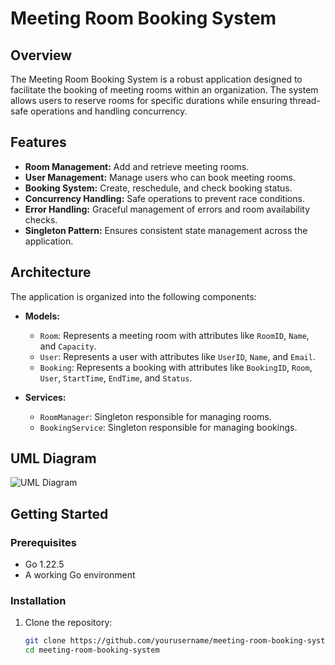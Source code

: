 # Meeting Room Booking System

## Overview

The Meeting Room Booking System is a robust application designed to facilitate the booking of meeting rooms within an organization. The system allows users to reserve rooms for specific durations while ensuring thread-safe operations and handling concurrency.

## Features

- **Room Management:** Add and retrieve meeting rooms.
- **User Management:** Manage users who can book meeting rooms.
- **Booking System:** Create, reschedule, and check booking status.
- **Concurrency Handling:** Safe operations to prevent race conditions.
- **Error Handling:** Graceful management of errors and room availability checks.
- **Singleton Pattern:** Ensures consistent state management across the application.

## Architecture

The application is organized into the following components:

- **Models:**
  - `Room`: Represents a meeting room with attributes like `RoomID`, `Name`, and `Capacity`.
  - `User`: Represents a user with attributes like `UserID`, `Name`, and `Email`.
  - `Booking`: Represents a booking with attributes like `BookingID`, `Room`, `User`, `StartTime`, `EndTime`, and `Status`.

- **Services:**
  - `RoomManager`: Singleton responsible for managing rooms.
  - `BookingService`: Singleton responsible for managing bookings.

## UML Diagram

![UML Diagram](https://github.com/DaZZler12/meeting_room_booking_system/blob/main/Screenshot%202024-10-04%20at%2010.28.52%E2%80%AFPM.png)

## Getting Started

### Prerequisites

- Go 1.22.5
- A working Go environment

### Installation

1. Clone the repository:
   ```bash
   git clone https://github.com/yourusername/meeting-room-booking-system.git
   cd meeting-room-booking-system
